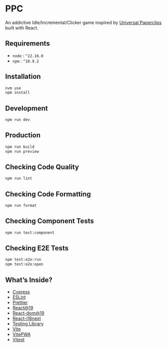# PPC

An addictive Idle/Incremental/Clicker game inspired by [Universal Paperclips](https://www.decisionproblem.com/paperclips/) built with React.

## Requirements

- `node` : `^22.16.0`
- `npm` : `^10.9.2`

## Installation

```bash
nvm use
npm install
```

## Development

```bash
npm run dev
```

## Production

```bash
npm run build
npm run preview
```

## Checking Code Quality

```bash
npm run lint
```

## Checking Code Formatting

```bash
npm run format
```

## Checking Component Tests

```bash
npm run test:component
```

## Checking E2E Tests

```bash
npm test:e2e:run
npm test:e2e:open
```

## What’s Inside?

- [Cypress](https://www.cypress.io/)
- [ESLint](https://eslint.org/)
- [Prettier](https://prettier.io/)
- [React@19](https://react.dev)
- [React-dom@19](https://react.dev)
- [React-i18next](https://react.i18next.com/guides/quick-start)
- [Testing Library](https://testing-library.com/)
- [Vite](https://vitejs.dev)
- [VitePWA](https://www.npmjs.com/package/vite-plugin-pwa)
- [Vitest](https://vitest.dev/)
